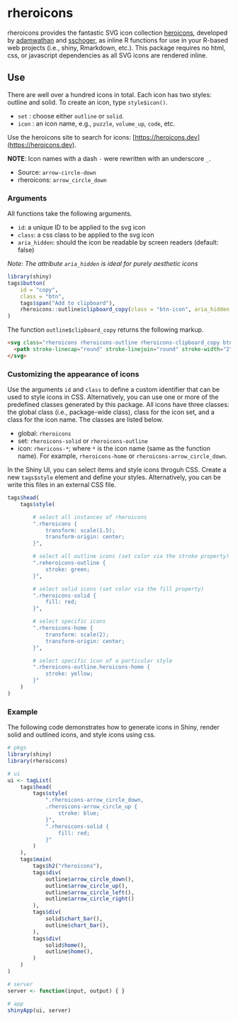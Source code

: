 # rheroicons

rheroicons provides the fantastic SVG icon collection [heroicons](https://github.com/refactoringui/heroicons), developed by [adamwathan](https://github.com/adamwathan) and [sschoger](https://github.com/sschoger), as inline R functions for use in your R-based web projects (i.e., shiny, Rmarkdown, etc.). This package requires no html, css, or javascript dependencies as all SVG icons are rendered inline.

## Use

There are well over a hundred icons in total. Each icon has two styles: outline and solid. To create an icon, type `style$icon()`.

- `set` : choose either `outline` or `solid`.
- `icon` : an icon name, e.g., `puzzle`, `volume_up`, `code`, etc.

Use the heroicons site to search for icons: [https://heroicons.dev](https://heroicons.dev).

**NOTE**: Icon names with a dash `-` were rewritten with an underscore `_`.

- Source: `arrow-circle-down`
- rheroicons: `arrow_circle_down`

### Arguments

All functions take the following arguments.

- `id`: a unique ID to be applied to the svg icon
- `class`: a css class to be applied to the svg icon
- `aria_hidden`: should the icon be readable by screen readers (default: false)

*Note: The attribute `aria_hidden` is ideal for purely aesthetic icons*

```r
library(shiny)
tags$button(
    id = "copy",
    class = "btn",
    tags$span("Add to clipboard"),
    rheroicons::outline$clipboard_copy(class = "btn-icon", aria_hidden = TRUE)
)
```

The function `outline$clipboard_copy` returns the following markup.

```html
<svg class="rheroicons rheroicons-outline rheroicons-clipboard_copy btn-icon" aria_hidden="true" width="24" height="24" fill="none" viewBox="0 0 24 24" stroke="currentColor">
  <path stroke-linecap="round" stroke-linejoin="round" stroke-width="2" d="M8 5H6a2 2 0 00-2 2v12a2 2 0 002 2h10a2 2 0 002-2v-1M8 5a2 2 0 002 2h2a2 2 0 002-2M8 5a2 2 0 012-2h2a2 2 0 012 2m0 0h2a2 2 0 012 2v3m2 4H10m0 0l3-3m-3 3l3 3"></path>
</svg>

```

### Customizing the appearance of icons

Use the arguments `id` and `class` to define a custom identifier that can be used to style icons in CSS. Alternatively, you can use one or more of the predefined classes generated by this package. All icons have three classes: the global class (i.e., package-wide class), class for the icon set, and a class for the icon name. The classes are listed below.

- global: `rheroicons`
- set: `rheroicons-solid` or `rheroicons-outline`
- icon: `rhericons-*`; where `*` is the icon name (same as the function name).  For example, `rheroicons-home` or `rheroicons-arrow_circle_down`.

In the Shiny UI, you can select items and style icons throguh CSS. Create a new `tags$style` element and define your styles. Alternatively, you can be write this files in an external CSS file.

```r
tags$head(
    tags$style(

        # select all instances of rheroicons
        ".rheroicons {
            transform: scale(1.5);
            transform-origin: center;
        }",

        # select all outline icons (set color via the stroke property)
        ".reheroicons-outline {
            stroke: green;
        }",

        # select solid icons (set color via the fill property)
        ".rheroicons-solid {
            fill: red;
        }",

        # select specific icons
        ".rheroicons-home {
            transform: scale(2);
            transform-origin: center;
        }",

        # select specific icon of a particular style
        ".rheroicons-outline.heroicons-home {
            stroke: yellow;
        }"
    )
)
```

### Example

The following code demonstrates how to generate icons in Shiny, render solid and outlined icons, and style icons using css. 

```r
# pkgs
library(shiny)
library(rheroicons)

# ui
ui <- tagList(
    tags$head(
        tags$style(
            ".rheroicons-arrow_circle_down,
            .rheroicons-arrow_circle_up {
                stroke: blue;
            }",
            ".rheroicons-solid {
                fill: red;
            }"
        )
    ),
    tags$main(
        tags$h2("rheroicons"),
        tags$div(
            outline$arrow_circle_down(),
            outline$arrow_circle_up(),
            outline$arrow_circle_left(),
            outline$arrow_circle_right()
        ),
        tags$div(
            solid$chart_bar(),
            outline$chart_bar(),
        ),
        tags$div(
            solid$home(),
            outline$home(),
        )
    )
)

# server
server <- function(input, output) { }

# app
shinyApp(ui, server)
```


